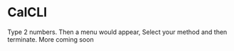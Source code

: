 # CalCLI
Type 2 numbers. Then a menu would appear, Select your method and then terminate. More coming soon
